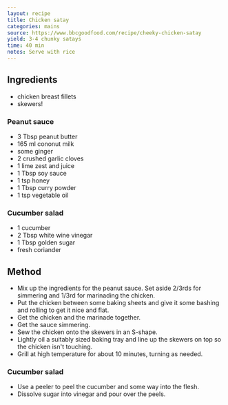 ```yaml
---
layout: recipe
title: Chicken satay
categories: mains
source: https://www.bbcgoodfood.com/recipe/cheeky-chicken-satay
yield: 3-4 chunky satays
time: 40 min
notes: Serve with rice
---
```


## Ingredients
- chicken breast fillets
- skewers!

### Peanut sauce
- 3 Tbsp peanut butter
- 165 ml cononut milk
- some ginger
- 2 crushed garlic cloves
- 1 lime zest and juice
- 1 Tbsp soy sauce
- 1 tsp honey
- 1 Tbsp curry powder
- 1 tsp vegetable oil

### Cucumber salad
- 1 cucumber
- 2 Tbsp white wine vinegar
- 1 Tbsp golden sugar
- fresh coriander

## Method
- Mix up the ingredients for the peanut sauce. Set aside 2/3rds for simmering and 1/3rd for marinading the chicken.
- Put the chicken between some baking sheets and give it some bashing and rolling to get it nice and flat.
- Get the chicken and the marinade together.
- Get the sauce simmering.
- Sew the chicken onto the skewers in an S-shape.
- Lightly oil a suitably sized baking tray and line up the skewers on top so the chicken isn't touching.
- Grill at high temperature for about 10 minutes, turning as needed.

### Cucumber salad
- Use a peeler to peel the cucumber and some way into the flesh.
- Dissolve sugar into vinegar and pour over the peels.
